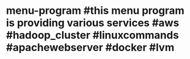 # menu-program #this menu program is providing various services #aws #hadoop_cluster #linuxcommands #apachewebserver #docker #lvm
